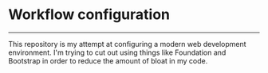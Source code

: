 # Workflow configuration
***
This repository is my attempt at configuring a modern web development environment. I'm trying to cut out using things like Foundation and Bootstrap in order to reduce the amount of bloat in my code. 
